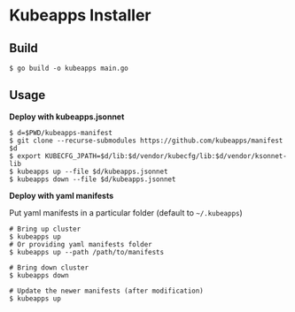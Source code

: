 # Kubeapps Installer

## Build

```
$ go build -o kubeapps main.go
```

## Usage

**Deploy with kubeapps.jsonnet**

```
$ d=$PWD/kubeapps-manifest
$ git clone --recurse-submodules https://github.com/kubeapps/manifest $d
$ export KUBECFG_JPATH=$d/lib:$d/vendor/kubecfg/lib:$d/vendor/ksonnet-lib
$ kubeapps up --file $d/kubeapps.jsonnet
$ kubeapps down --file $d/kubeapps.jsonnet
```

**Deploy with yaml manifests**

Put yaml manifests in a particular folder (default to `~/.kubeapps`)
```
# Bring up cluster
$ kubeapps up
# Or providing yaml manifests folder
$ kubeapps up --path /path/to/manifests

# Bring down cluster
$ kubeapps down

# Update the newer manifests (after modification)
$ kubeapps up
```
